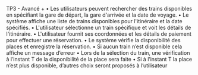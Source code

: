 TP3 - Avancé +
• Les utilisateurs peuvent rechercher des trains disponibles en spécifiant la gare de départ, la gare d'arrivée et la date de voyage.
• Le système affiche une liste de trains disponibles pour l'itinéraire et la date spécifiés.
• L'utilisateur sélectionne un train spécifique et voit les détails de l'itinéraire.
• L'utilisateur fournit ses coordonnées et les détails de paiement pour effectuer une réservation.
• Le système vérifie la disponibilité des places et enregistre la réservation.
• Si aucun train n’est disponible cela affiche un message d’erreur
• Lors de la sélection du train, une vérification à l’instant T de la disponibilité
de la place sera faite
• Si à l’instant T la place n’est plus disponible, d’autres choix seront proposés à
l’utilisateur